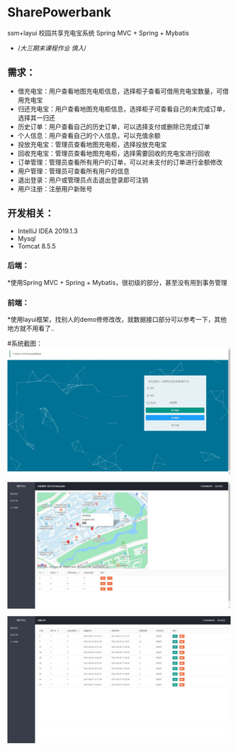 # SharePowerbank
ssm+layui 校园共享充电宝系统 Spring MVC + Spring + Mybatis
* /*大三期末课程作业 慎入*/
## 需求：
*	借充电宝：用户查看地图充电柜信息，选择柜子查看可借用充电宝数量，可借用充电宝
*	归还充电宝：用户查看地图充电柜信息，选择柜子可查看自己的未完成订单，选择其一归还
*	历史订单：用户查看自己的历史订单，可以选择支付或删除已完成订单
*	个人信息：用户查看自己的个人信息，可以充值余额
*	投放充电宝：管理员查看地图充电柜，选择投放充电宝
*	回收充电宝：管理员查看地图充电柜，选择需要回收的充电宝进行回收
*	订单管理：管理员查看所有用户的订单，可以对未支付的订单进行金额修改
*	用户管理：管理员可查看所有用户的信息
*	退出登录：用户或管理员点击退出登录即可注销
* 用户注册：注册用户新账号
## 开发相关：
* IntelliJ IDEA 2019.1.3 
* Mysql
* Tomcat 8.5.5
### 后端：
*使用Spring MVC + Spring + Mybatis，很初级的部分，甚至没有用到事务管理

### 前端：
*使用layui框架，找别人的demo修修改改，就数据接口部分可以参考一下，其他地方就不用看了..

#系统截图：
![image](https://github.com/euphoria429/SharePowerbank/blob/master/files/01.jpg)

![image](https://github.com/euphoria429/SharePowerbank/blob/master/files/02.jpg)

![image](https://github.com/euphoria429/SharePowerbank/blob/master/files/03.jpg)
